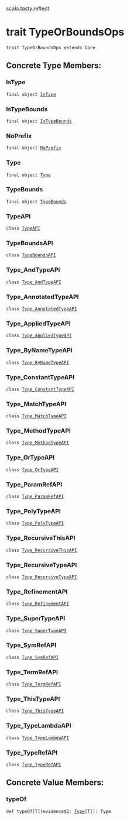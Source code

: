 scala.tasty.reflect
# trait TypeOrBoundsOps

<pre><code class="language-scala" >trait TypeOrBoundsOps extends Core</pre></code>
## Concrete Type Members:
### IsType
<pre><code class="language-scala" >final object <a href="./TypeOrBoundsOps/IsType$.md">IsType</a></pre></code>
### IsTypeBounds
<pre><code class="language-scala" >final object <a href="./TypeOrBoundsOps/IsTypeBounds$.md">IsTypeBounds</a></pre></code>
### NoPrefix
<pre><code class="language-scala" >final object <a href="./TypeOrBoundsOps/NoPrefix$.md">NoPrefix</a></pre></code>
### Type
<pre><code class="language-scala" >final object <a href="./TypeOrBoundsOps/Type$.md">Type</a></pre></code>
### TypeBounds
<pre><code class="language-scala" >final object <a href="./TypeOrBoundsOps/TypeBounds$.md">TypeBounds</a></pre></code>
### TypeAPI
<pre><code class="language-scala" >class <a href="./TypeOrBoundsOps/TypeAPI.md">TypeAPI</a></pre></code>
### TypeBoundsAPI
<pre><code class="language-scala" >class <a href="./TypeOrBoundsOps/TypeBoundsAPI.md">TypeBoundsAPI</a></pre></code>
### Type_AndTypeAPI
<pre><code class="language-scala" >class <a href="./TypeOrBoundsOps/Type_AndTypeAPI.md">Type_AndTypeAPI</a></pre></code>
### Type_AnnotatedTypeAPI
<pre><code class="language-scala" >class <a href="./TypeOrBoundsOps/Type_AnnotatedTypeAPI.md">Type_AnnotatedTypeAPI</a></pre></code>
### Type_AppliedTypeAPI
<pre><code class="language-scala" >class <a href="./TypeOrBoundsOps/Type_AppliedTypeAPI.md">Type_AppliedTypeAPI</a></pre></code>
### Type_ByNameTypeAPI
<pre><code class="language-scala" >class <a href="./TypeOrBoundsOps/Type_ByNameTypeAPI.md">Type_ByNameTypeAPI</a></pre></code>
### Type_ConstantTypeAPI
<pre><code class="language-scala" >class <a href="./TypeOrBoundsOps/Type_ConstantTypeAPI.md">Type_ConstantTypeAPI</a></pre></code>
### Type_MatchTypeAPI
<pre><code class="language-scala" >class <a href="./TypeOrBoundsOps/Type_MatchTypeAPI.md">Type_MatchTypeAPI</a></pre></code>
### Type_MethodTypeAPI
<pre><code class="language-scala" >class <a href="./TypeOrBoundsOps/Type_MethodTypeAPI.md">Type_MethodTypeAPI</a></pre></code>
### Type_OrTypeAPI
<pre><code class="language-scala" >class <a href="./TypeOrBoundsOps/Type_OrTypeAPI.md">Type_OrTypeAPI</a></pre></code>
### Type_ParamRefAPI
<pre><code class="language-scala" >class <a href="./TypeOrBoundsOps/Type_ParamRefAPI.md">Type_ParamRefAPI</a></pre></code>
### Type_PolyTypeAPI
<pre><code class="language-scala" >class <a href="./TypeOrBoundsOps/Type_PolyTypeAPI.md">Type_PolyTypeAPI</a></pre></code>
### Type_RecursiveThisAPI
<pre><code class="language-scala" >class <a href="./TypeOrBoundsOps/Type_RecursiveThisAPI.md">Type_RecursiveThisAPI</a></pre></code>
### Type_RecursiveTypeAPI
<pre><code class="language-scala" >class <a href="./TypeOrBoundsOps/Type_RecursiveTypeAPI.md">Type_RecursiveTypeAPI</a></pre></code>
### Type_RefinementAPI
<pre><code class="language-scala" >class <a href="./TypeOrBoundsOps/Type_RefinementAPI.md">Type_RefinementAPI</a></pre></code>
### Type_SuperTypeAPI
<pre><code class="language-scala" >class <a href="./TypeOrBoundsOps/Type_SuperTypeAPI.md">Type_SuperTypeAPI</a></pre></code>
### Type_SymRefAPI
<pre><code class="language-scala" >class <a href="./TypeOrBoundsOps/Type_SymRefAPI.md">Type_SymRefAPI</a></pre></code>
### Type_TermRefAPI
<pre><code class="language-scala" >class <a href="./TypeOrBoundsOps/Type_TermRefAPI.md">Type_TermRefAPI</a></pre></code>
### Type_ThisTypeAPI
<pre><code class="language-scala" >class <a href="./TypeOrBoundsOps/Type_ThisTypeAPI.md">Type_ThisTypeAPI</a></pre></code>
### Type_TypeLambdaAPI
<pre><code class="language-scala" >class <a href="./TypeOrBoundsOps/Type_TypeLambdaAPI.md">Type_TypeLambdaAPI</a></pre></code>
### Type_TypeRefAPI
<pre><code class="language-scala" >class <a href="./TypeOrBoundsOps/Type_TypeRefAPI.md">Type_TypeRefAPI</a></pre></code>
## Concrete Value Members:
### typeOf
<pre><code class="language-scala" >def typeOf[T](evidence$2: <a href="../../quoted/Type.md">Type</a>[T]): Type</pre></code>

